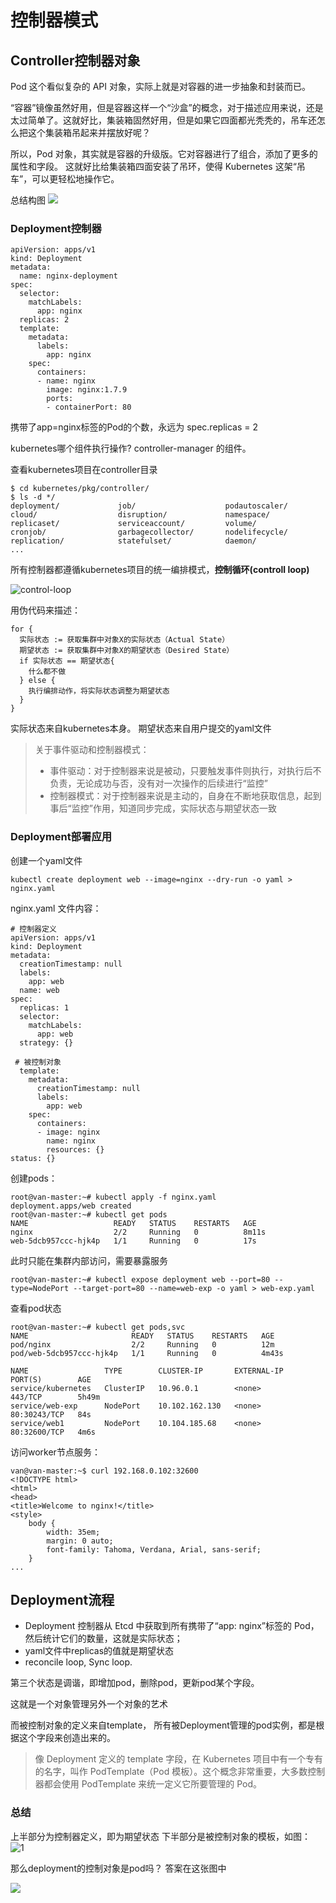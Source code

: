 # 控制器模式
## Controller控制器对象
Pod 这个看似复杂的 API 对象，实际上就是对容器的进一步抽象和封装而已。

“容器”镜像虽然好用，但是容器这样一个“沙盒”的概念，对于描述应用来说，还是太过简单了。这就好比，集装箱固然好用，但是如果它四面都光秃秃的，吊车还怎么把这个集装箱吊起来并摆放好呢？

所以，Pod 对象，其实就是容器的升级版。它对容器进行了组合，添加了更多的属性和字段。
这就好比给集装箱四面安装了吊环，使得 Kubernetes 这架“吊车”，可以更轻松地操作它。

总结构图
![](images/arch.png)


### Deployment控制器
```
apiVersion: apps/v1
kind: Deployment
metadata:
  name: nginx-deployment
spec:
  selector:
    matchLabels:
      app: nginx
  replicas: 2
  template:
    metadata:
      labels:
        app: nginx
    spec:
      containers:
      - name: nginx
        image: nginx:1.7.9
        ports:
        - containerPort: 80
```
携带了app=nginx标签的Pod的个数，永远为 spec.replicas = 2

kubernetes哪个组件执行操作? controller-manager 的组件。

查看kubernetes项目在controller目录

```
$ cd kubernetes/pkg/controller/
$ ls -d */              
deployment/             job/                    podautoscaler/          
cloud/                  disruption/             namespace/              
replicaset/             serviceaccount/         volume/
cronjob/                garbagecollector/       nodelifecycle/          replication/            statefulset/            daemon/
...
```

所有控制器都遵循kubernetes项目的统一编排模式，**控制循环(controll loop)**

![control-loop](images/control-loop.png)

用伪代码来描述：

```
for {
  实际状态 := 获取集群中对象X的实际状态（Actual State）
  期望状态 := 获取集群中对象X的期望状态（Desired State）
  if 实际状态 == 期望状态{
    什么都不做
  } else {
    执行编排动作，将实际状态调整为期望状态
  }
}
```

实际状态来自kubernetes本身。
期望状态来自用户提交的yaml文件

> 关于事件驱动和控制器模式：
> - 事件驱动：对于控制器来说是被动，只要触发事件则执行，对执行后不负责，无论成功与否，没有对一次操作的后续进行“监控”
> - 控制器模式：对于控制器来说是主动的，自身在不断地获取信息，起到事后“监控”作用，知道同步完成，实际状态与期望状态一致


### Deployment部署应用
创建一个yaml文件
```
kubectl create deployment web --image=nginx --dry-run -o yaml > nginx.yaml
```

nginx.yaml 文件内容：

```
# 控制器定义
apiVersion: apps/v1
kind: Deployment
metadata:
  creationTimestamp: null
  labels:
    app: web
  name: web
spec:
  replicas: 1
  selector:
    matchLabels:
      app: web
  strategy: {}

 # 被控制对象
  template:
    metadata:
      creationTimestamp: null
      labels:
        app: web
    spec:
      containers:
      - image: nginx
        name: nginx
        resources: {}
status: {}
```


创建pods：

```
root@van-master:~# kubectl apply -f nginx.yaml
deployment.apps/web created
root@van-master:~# kubectl get pods
NAME                   READY   STATUS    RESTARTS   AGE
nginx                  2/2     Running   0          8m11s
web-5dcb957ccc-hjk4p   1/1     Running   0          17s
```
此时只能在集群内部访问，需要暴露服务

```
root@van-master:~# kubectl expose deployment web --port=80 --type=NodePort --target-port=80 --name=web-exp -o yaml > web-exp.yaml
```

查看pod状态
```
root@van-master:~# kubectl get pods,svc
NAME                       READY   STATUS    RESTARTS   AGE
pod/nginx                  2/2     Running   0          12m
pod/web-5dcb957ccc-hjk4p   1/1     Running   0          4m43s

NAME                 TYPE        CLUSTER-IP       EXTERNAL-IP   PORT(S)        AGE
service/kubernetes   ClusterIP   10.96.0.1        <none>        443/TCP        5h49m
service/web-exp      NodePort    10.102.162.130   <none>        80:30243/TCP   84s
service/web1         NodePort    10.104.185.68    <none>        80:32600/TCP   4m6s
```

访问worker节点服务：
```
van@van-master:~$ curl 192.168.0.102:32600
<!DOCTYPE html>
<html>
<head>
<title>Welcome to nginx!</title>
<style>
    body {
        width: 35em;
        margin: 0 auto;
        font-family: Tahoma, Verdana, Arial, sans-serif;
    }
...
```

## Deployment流程

- Deployment 控制器从 Etcd 中获取到所有携带了“app: nginx”标签的 Pod，然后统计它们的数量，这就是实际状态；
- yaml文件中replicas的值就是期望状态
- reconcile loop, Sync loop.

第三个状态是调谐，即增加pod，删除pod，更新pod某个字段。

这就是一个对象管理另外一个对象的艺术

而被控制对象的定义来自template， 所有被Deployment管理的pod实例，都是根据这个字段来创造出来的。

> 像 Deployment 定义的 template 字段，在 Kubernetes 项目中有一个专有的名字，叫作 PodTemplate（Pod 模板）。这个概念非常重要，大多数控制器都会使用 PodTemplate 来统一定义它所要管理的 Pod。

### 总结
上半部分为控制器定义，即为期望状态
下半部分是被控制对象的模板，如图：
![1](images/yaml.png)


那么deployment的控制对象是pod吗？ 答案在这张图中

![](images/deployment.png)


